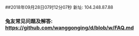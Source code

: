 ##2018年09月28日07时12分07秒 新址: 104.248.87.88
### 兔友常见问题及解答: https://github.com/wanggonging/d/blob/w/FAQ.md
